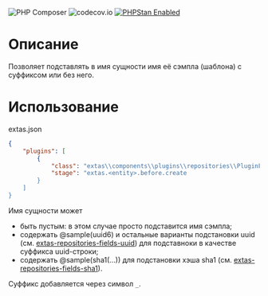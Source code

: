 ![PHP Composer](https://github.com/jeyroik/extas-repositories-fields-sample-names/workflows/PHP%20Composer/badge.svg?branch=master&event=push)
![codecov.io](https://codecov.io/gh/jeyroik/extas-repositories-fields-sample-names/coverage.svg?branch=master)
<a href="https://github.com/phpstan/phpstan"><img src="https://img.shields.io/badge/PHPStan-enabled-brightgreen.svg?style=flat" alt="PHPStan Enabled"></a>

# Описание

Позволяет подставлять в имя сущности имя её сэмпла (шаблона) с суффиксом или без него.

# Использование

extas.json

```json
{
    "plugins": [
        {
            "class": "extas\\components\\plugins\\repositories\\PluginFieldSampleName",
            "stage": "extas.<entity>.before.create
        }
    ]
}
```

Имя сущности может
- быть пустым: в этом случае просто подставится имя сэмпла;
- содержать @sample(uuid6) и остальные варианты подстановки uuid (см. [extas-repositories-fields-uuid](https://github.com/jeyroik/extas-repositories-fields-uuid)) для подставноки в качестве суффикса uuid-строки;
- содержать @sample(sha1(...)) для подстановки хэша sha1 (см. [extas-repositories-fields-sha1](https://github.com/jeyroik/extas-repositories-fields-sha1)).

Суффикс добавляется через символ `_`.